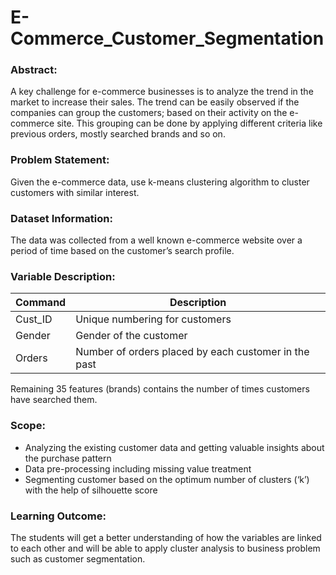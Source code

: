 # E-Commerce_Customer_Segmentation

### Abstract:
A key challenge for e-commerce businesses is to analyze the trend in the market to increase their sales. The trend can be easily observed if the companies can group the customers; based on their activity on the e-commerce site. This grouping can be done by applying different criteria like previous orders, mostly searched brands and so on.

### Problem Statement:
Given the e-commerce data, use k-means clustering algorithm to cluster customers with similar interest.

### Dataset Information:
The data was collected from a well known e-commerce website over a period of time based on the customer’s search profile.

### Variable Description:
| Command | Description |
| --- | --- |
| Cust_ID | Unique numbering for customers |
| Gender | Gender of the customer |
| Orders | Number of orders placed by each customer in the past |

Remaining 35 features (brands) contains the number of times customers have searched them.

### Scope:
* Analyzing the existing customer data and getting valuable insights
about the purchase pattern
* Data pre-processing including missing value treatment
* Segmenting customer based on the optimum number of clusters (‘k’)
with the help of silhouette score

### Learning Outcome:
The students will get a better understanding of how the variables are
linked to each other and will be able to apply cluster analysis to business
problem such as customer segmentation.
